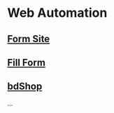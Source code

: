 # Web Automation

## [Form Site](https://fs1.formsite.com/form_app/FormSite?FormId=LoadLogin&Auto)

## [Fill Form]()

## [bdShop]()
...